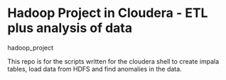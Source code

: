 # Hadoop Project in Cloudera - ETL plus analysis of data
hadoop_project

This repo is for the scripts written for the cloudera shell to create impala tables, load data from HDFS and find anomalies in the data.
